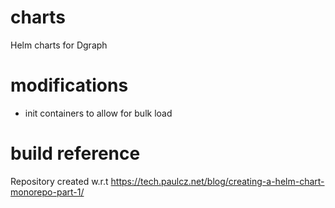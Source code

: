 # charts
Helm charts for Dgraph

# modifications
- init containers to allow for bulk load

# build reference
Repository created w.r.t
https://tech.paulcz.net/blog/creating-a-helm-chart-monorepo-part-1/
